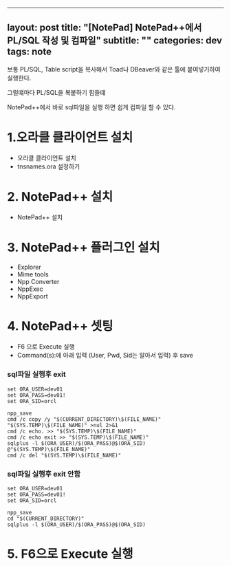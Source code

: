 
---
layout: post
title:  "[NotePad] NotePad++에서 PL/SQL 작성 및 컴파일"
subtitle:   ""
categories: dev
tags: note
--- 

보통 PL/SQL, Table script을 복사해서 Toad나 DBeaver와 같은 툴에 붙여넣기하여 실행한다.

그럴떄마다 PL/SQL을 복붙하기 힘들떄

NotePad++에서 바로 sql파일을 실행 하면 쉽게 컴파일 할 수 있다.





# 1.오라클 클라이언트 설치

- 오라클 클라이언트 설치
- tnsnames.ora 설정하기

# 2. NotePad++ 설치

- NotePad++ 설치

# 3. NotePad++ 플러그인 설치

- Explorer
- Mime tools
- Npp Converter
- NppExec
- NppExport


# 4. NotePad++ 셋팅

- F6 으로 Execute 실행
- Command(s):에 아래 입력 (User, Pwd, Sid는 알아서 입력) 후 save

### sql파일 실행후 exit
```
set ORA_USER=dev01
set ORA_PASS=dev01!
set ORA_SID=orcl

npp_save
cmd /c copy /y "$(CURRENT_DIRECTORY)\$(FILE_NAME)" "$(SYS.TEMP)\$(FILE_NAME)" >nul 2>&1
cmd /c echo. >> "$(SYS.TEMP)\$(FILE_NAME)"
cmd /c echo exit >> "$(SYS.TEMP)\$(FILE_NAME)"
sqlplus -l $(ORA_USER)/$(ORA_PASS)@$(ORA_SID) @"$(SYS.TEMP)\$(FILE_NAME)"
cmd /c del "$(SYS.TEMP)\$(FILE_NAME)"
```

### sql파일 실행후 exit 안함
```
set ORA_USER=dev01
set ORA_PASS=dev01!
set ORA_SID=orcl

npp_save
cd "$(CURRENT_DIRECTORY)"
sqlplus -l $(ORA_USER)/$(ORA_PASS)@$(ORA_SID)
```


# 5. F6으로 Execute 실행

